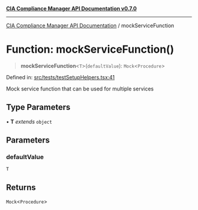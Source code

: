 [**CIA Compliance Manager API Documentation v0.7.0**](../README.md)

***

[CIA Compliance Manager API Documentation](../globals.md) / mockServiceFunction

# Function: mockServiceFunction()

> **mockServiceFunction**\<`T`\>(`defaultValue`): `Mock`\<`Procedure`\>

Defined in: [src/tests/testSetupHelpers.tsx:41](https://github.com/Hack23/cia-compliance-manager/blob/main/src/tests/testSetupHelpers.tsx#L41)

Mock service function that can be used for multiple services

## Type Parameters

• **T** *extends* `object`

## Parameters

### defaultValue

`T`

## Returns

`Mock`\<`Procedure`\>
